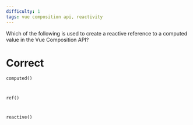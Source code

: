 ```yaml
---
difficulty: 1
tags: vue composition api, reactivity
---
```


Which of the following is used to create a reactive reference to a computed value in the Vue Composition API?

# Correct

`computed()`

#

`ref()`

#

`reactive()`